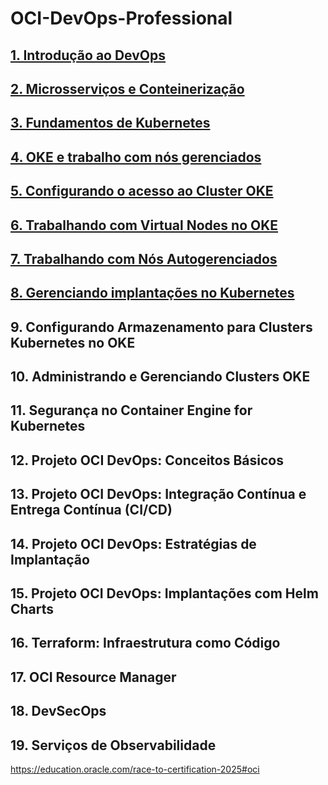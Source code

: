 # OCI-DevOps-Professional

##  [1. Introdução ao DevOps](https://github.com/KleberVales/OCI-DevOps-Professional/wiki/DevOps-Introdutions)  
##  [2. Microsserviços e Conteinerização](https://github.com/KleberVales/OCI-DevOps-Professional/wiki/Microservices-and-Containerization)
##  [3. Fundamentos de Kubernetes](https://github.com/KleberVales/OCI-DevOps-Professional/wiki/Kubernetes-Basics)
##  [4. OKE e trabalho com nós gerenciados](https://github.com/KleberVales/OCI-DevOps-Professional/wiki/OKE-e-trabalho-com-managed-nodes)
##  [5. Configurando o acesso ao Cluster OKE](https://github.com/KleberVales/OCI-DevOps-Professional/wiki/Setting-up-OKE-Cluster-access)
##  [6. Trabalhando com Virtual Nodes no OKE](https://github.com/KleberVales/OCI-DevOps-Professional/wiki/Trabalhando-com-Virtual-Nodes-no-OKE)
##  [7. Trabalhando com Nós Autogerenciados](https://github.com/KleberVales/OCI-DevOps-Professional/wiki/Trabalhando-com-N%C3%B3s-Autogerenciados)
##  [8. Gerenciando implantações no Kubernetes](https://github.com/KleberVales/OCI-DevOps-Professional/wiki/Gerenciando-implanta%C3%A7%C3%B5es-no-Kubernetes)
## 9. Configurando Armazenamento para Clusters Kubernetes no OKE
## 10. Administrando e Gerenciando Clusters OKE
## 11. Segurança no Container Engine for Kubernetes
## 12. Projeto OCI DevOps: Conceitos Básicos
## 13. Projeto OCI DevOps: Integração Contínua e Entrega Contínua (CI/CD)
## 14. Projeto OCI DevOps: Estratégias de Implantação
## 15. Projeto OCI DevOps: Implantações com Helm Charts
## 16. Terraform: Infraestrutura como Código
## 17. OCI Resource Manager
## 18. DevSecOps
## 19. Serviços de Observabilidade

https://education.oracle.com/race-to-certification-2025#oci
